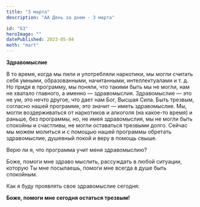 ```yaml
---
title: "3 марта"
description: "АА День за днем - 3 марта"

id: "63"
heroImage: ""
datePublished: 2023-05-04
moth: "mart"
---
```


**Здравомыслие**

В то время, когда мы пили и употребляли наркотики, мы могли считать себя
умными, образованными, начитанными, интеллектуалами и т. д. Но придя в
программу, мы поняли, что такими быть мы не могли, нам не хватало главного, а
именно — здравомыслия. Здравомыслие — это не ум, это нечто другое, что дает
нам Бог, Высшая Сила. Быть трезвым, согласно нашей программе, это значит —
иметь здравомыслие. Мы, могли воздерживаться от наркотиков и алкоголя (на
какое-то время) и раньше, без программы, но, не имея здравомыслия, мы не могли
быть спокойны и счастливы, не могли оставаться трезвыми долго. Сейчас мы можем
молиться и с помощью нашей программы обретать здравомыслие, душевный покой и
веру в помощь свыше.

Верю ли я, что программа учит меня здравомыслию?

Боже, помоги мне здраво мыслить, рассуждать в любой ситуации, которую Ты мне
посылаешь, помоги мне всегда в душе быть спокойным.

Как я буду проявлять свое здравомыслие сегодня:

**Боже, помоги мне сегодня остаться трезвым!**
